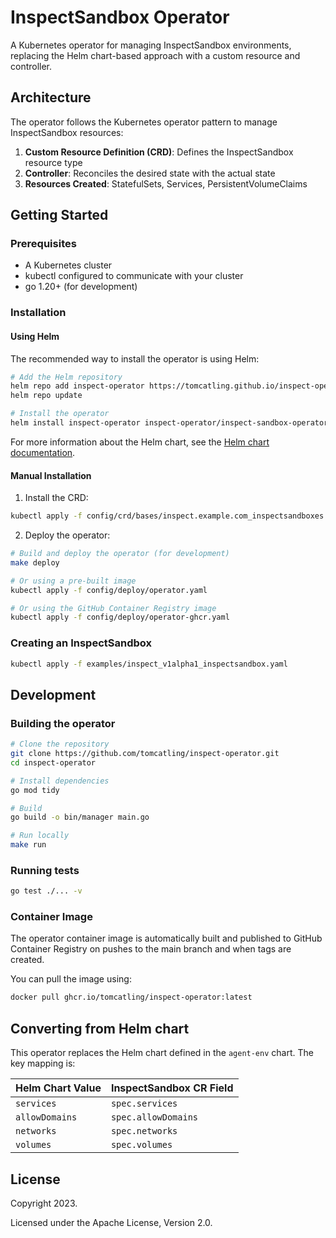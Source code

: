 # InspectSandbox Operator

A Kubernetes operator for managing InspectSandbox environments, replacing the Helm chart-based approach with a custom resource and controller.

## Architecture

The operator follows the Kubernetes operator pattern to manage InspectSandbox resources:

1. **Custom Resource Definition (CRD)**: Defines the InspectSandbox resource type
2. **Controller**: Reconciles the desired state with the actual state
3. **Resources Created**: StatefulSets, Services, PersistentVolumeClaims

## Getting Started

### Prerequisites

- A Kubernetes cluster
- kubectl configured to communicate with your cluster
- go 1.20+ (for development)

### Installation

#### Using Helm

The recommended way to install the operator is using Helm:

```bash
# Add the Helm repository
helm repo add inspect-operator https://tomcatling.github.io/inspect-operator/
helm repo update

# Install the operator
helm install inspect-operator inspect-operator/inspect-sandbox-operator
```

For more information about the Helm chart, see the [Helm chart documentation](./helm-charts/inspect-sandbox-operator/README.md).

#### Manual Installation

1. Install the CRD:

```bash
kubectl apply -f config/crd/bases/inspect.example.com_inspectsandboxes.yaml
```

2. Deploy the operator:

```bash
# Build and deploy the operator (for development)
make deploy

# Or using a pre-built image
kubectl apply -f config/deploy/operator.yaml

# Or using the GitHub Container Registry image
kubectl apply -f config/deploy/operator-ghcr.yaml
```

### Creating an InspectSandbox

```bash
kubectl apply -f examples/inspect_v1alpha1_inspectsandbox.yaml
```

## Development

### Building the operator

```bash
# Clone the repository
git clone https://github.com/tomcatling/inspect-operator.git
cd inspect-operator

# Install dependencies
go mod tidy

# Build
go build -o bin/manager main.go

# Run locally
make run
```

### Running tests

```bash
go test ./... -v
```

### Container Image

The operator container image is automatically built and published to GitHub Container Registry 
on pushes to the main branch and when tags are created.

You can pull the image using:

```bash
docker pull ghcr.io/tomcatling/inspect-operator:latest
```

## Converting from Helm chart

This operator replaces the Helm chart defined in the `agent-env` chart. The key mapping is:

| Helm Chart Value | InspectSandbox CR Field |
|------------------|-------------------------|
| `services` | `spec.services` |
| `allowDomains` | `spec.allowDomains` |
| `networks` | `spec.networks` |
| `volumes` | `spec.volumes` |

## License

Copyright 2023.

Licensed under the Apache License, Version 2.0.
